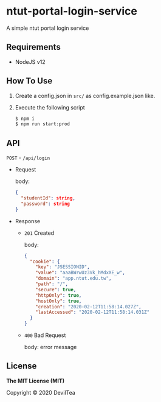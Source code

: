 <!--
 Copyright (c) 2020 DevilTea
 
 This software is released under the MIT License.
 https://opensource.org/licenses/MIT
-->

# ntut-portal-login-service

A simple ntut portal login service

## Requirements
- NodeJS v12

## How To Use
1. Create a config.json in `src/` as config.example.json like.

2. Execute the following script
    ```sh
    $ npm i
    $ npm run start:prod
    ```

## API

`POST` - `/api/login`

- Request
  
  body: 
  ```json
  {
    "studentId": string,
    "password": string
  }
  ```

- Response

  - `201` Created

    body:
    ```json
    {
      "cookie": {
        "key": "JSESSIONID",
        "value": "aaaBWrwUz3Vk_hMdxXE_w",
        "domain": "app.ntut.edu.tw",
        "path": "/",
        "secure": true,
        "httpOnly": true,
        "hostOnly": true,
        "creation": "2020-02-12T11:58:14.027Z",
        "lastAccessed": "2020-02-12T11:58:14.031Z"
      }
    }
    ```

  - `400` Bad Request

    body: error message

## License

**The MIT License (MIT)**

Copyright © 2020 DevilTea
